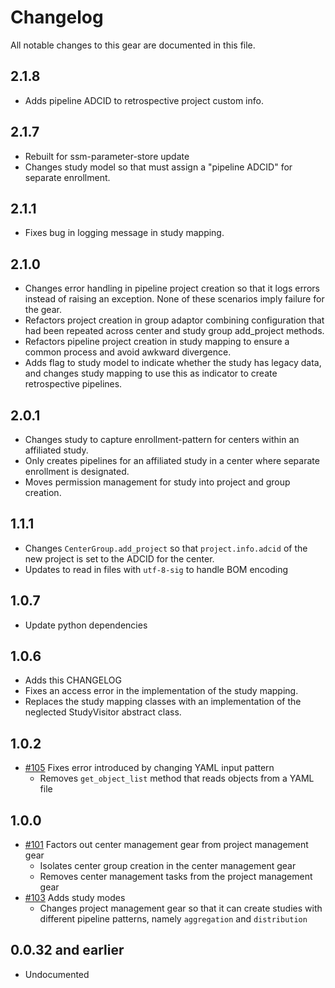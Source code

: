# Changelog

All notable changes to this gear are documented in this file.

## 2.1.8

* Adds pipeline ADCID to retrospective project custom info.

## 2.1.7
* Rebuilt for ssm-parameter-store update
* Changes study model so that must assign a "pipeline ADCID" for separate enrollment.

## 2.1.1

* Fixes bug in logging message in study mapping.
  
## 2.1.0

* Changes error handling in pipeline project creation so that it logs errors instead of raising an exception. None of these scenarios imply failure for the gear.
* Refactors project creation in group adaptor combining configuration that had been repeated across center and study group add_project methods.
* Refactors pipeline project creation in study mapping to ensure a common process and avoid awkward divergence.
* Adds flag to study model to indicate whether the study has legacy data, and changes study mapping to use this as indicator to create retrospective pipelines.

## 2.0.1

* Changes study to capture enrollment-pattern for centers within an affiliated study.
* Only creates pipelines for an affiliated study in a center where separate enrollment is designated.
* Moves permission management for study into project and group creation.

## 1.1.1

* Changes `CenterGroup.add_project` so that `project.info.adcid` of the new project is set to the ADCID for the center.
* Updates to read in files with `utf-8-sig` to handle BOM encoding

## 1.0.7

* Update python dependencies

## 1.0.6

* Adds this CHANGELOG
* Fixes an access error in the implementation of the study mapping.
* Replaces the study mapping classes with an implementation of the neglected StudyVisitor abstract class.

## 1.0.2

* [#105](https://github.com/naccdata/flywheel-gear-extensions/pull/105) Fixes error introduced by changing YAML input pattern
    * Removes `get_object_list` method that reads objects from a YAML file

## 1.0.0

* [#101](https://github.com/naccdata/flywheel-gear-extensions/pull/101) Factors out center management gear from project management gear
    * Isolates center group creation in the center management gear
    * Removes center management tasks from the project management gear
* [#103](https://github.com/naccdata/flywheel-gear-extensions/pull/103) Adds study modes
	* Changes project management gear so that it can create studies with different pipeline patterns, namely `aggregation` and `distribution`

## 0.0.32 and earlier

* Undocumented
